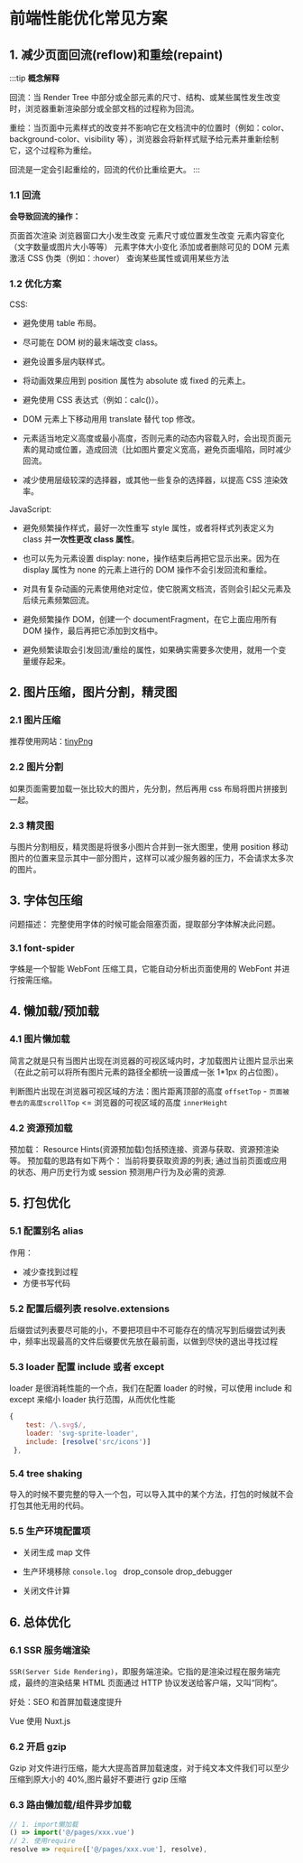 # 前端性能优化常见方案

## 1. 减少页面回流(reflow)和重绘(repaint)

:::tip
**概念解释**

回流：当 Render Tree 中部分或全部元素的尺寸、结构、或某些属性发生改变时，浏览器重新渲染部分或全部文档的过程称为回流。

重绘：当页面中元素样式的改变并不影响它在文档流中的位置时（例如：color、background-color、visibility 等），浏览器会将新样式赋予给元素并重新绘制它，这个过程称为重绘。

回流是一定会引起重绘的，回流的代价比重绘更大。
:::

### 1.1 回流

**会导致回流的操作：**

页面首次渲染
浏览器窗口大小发生改变
元素尺寸或位置发生改变
元素内容变化（文字数量或图片大小等等）
元素字体大小变化
添加或者删除可见的 DOM 元素
激活 CSS 伪类（例如：:hover）
查询某些属性或调用某些方法

### 1.2 优化方案

CSS:

- 避免使用 table 布局。

- 尽可能在 DOM 树的最末端改变 class。

- 避免设置多层内联样式。

- 将动画效果应用到 position 属性为 absolute 或 fixed 的元素上。

- 避免使用 CSS 表达式（例如：calc()）。

- DOM 元素上下移动用用 translate 替代 top 修改。

- 元素适当地定义高度或最小高度，否则元素的动态内容载入时，会出现页面元素的晃动或位置，造成回流（比如图片要定义宽高，避免页面塌陷，同时减少回流。

- 减少使用层级较深的选择器，或其他一些复杂的选择器，以提高 CSS 渲染效率。

JavaScript:

- 避免频繁操作样式，最好一次性重写 style 属性，或者将样式列表定义为 class 并**一次性更改 class 属性**。

- 也可以先为元素设置 display: none，操作结束后再把它显示出来。因为在 display 属性为 none 的元素上进行的 DOM 操作不会引发回流和重绘。

- 对具有复杂动画的元素使用绝对定位，使它脱离文档流，否则会引起父元素及后续元素频繁回流。

- 避免频繁操作 DOM，创建一个 documentFragment，在它上面应用所有 DOM 操作，最后再把它添加到文档中。

- 避免频繁读取会引发回流/重绘的属性，如果确实需要多次使用，就用一个变量缓存起来。

## 2. 图片压缩，图片分割，精灵图

### 2.1 图片压缩

推荐使用网站：[tinyPng](https://tinypng.com/)

### 2.2 图片分割

如果页面需要加载一张比较大的图片，先分割，然后再用 css 布局将图片拼接到一起。

### 2.3 精灵图

与图片分割相反，精灵图是将很多小图片合并到一张大图里，使用 position 移动图片的位置来显示其中一部分图片，这样可以减少服务器的压力，不会请求太多次的图片。

## 3. 字体包压缩

问题描述： 完整使用字体的时候可能会阻塞页面，提取部分字体解决此问题。

### 3.1 font-spider

字蛛是一个智能 WebFont 压缩工具，它能自动分析出页面使用的 WebFont 并进行按需压缩。

## 4. 懒加载/预加载

### 4.1 图片懒加载

简言之就是只有当图片出现在浏览器的可视区域内时，才加载图片让图片显示出来（在此之前可以将所有图片元素的路径全都统一设置成一张 1\*1px 的占位图）。

判断图片出现在浏览器可视区域的方法：图片距离顶部的高度 `offsetTop` - `页面被卷去的高度scrollTop` <= 浏览器的可视区域的高度 `innerHeight`

### 4.2 资源预加载

预加载： Resource Hints(资源预加载)包括预连接、资源与获取、资源预渲染等。
预加载的思路有如下两个：
当前将要获取资源的列表;
通过当前页面或应用的状态、用户历史行为或 session 预测用户行为及必需的资源.

## 5. 打包优化

### 5.1 配置别名 alias

作用：

- 减少查找到过程
- 方便书写代码

### 5.2 配置后缀列表 resolve.extensions

后缀尝试列表要尽可能的小，不要把项目中不可能存在的情况写到后缀尝试列表中，频率出现最高的文件后缀要优先放在最前面，以做到尽快的退出寻找过程

### 5.3 loader 配置 include 或者 except

loader 是很消耗性能的一个点，我们在配置 loader 的时候，可以使用 include 和 except 来缩小 loader 执行范围，从而优化性能

```js
{
    test: /\.svg$/,
    loader: 'svg-sprite-loader',
    include: [resolve('src/icons')]
 },
```

### 5.4 tree shaking

导入的时候不要完整的导入一个包，可以导入其中的某个方法，打包的时候就不会打包其他无用的代码。

### 5.5 生产环境配置项

- 关闭生成 map 文件

- 生产环境移除 `console.log ` drop_console drop_debugger

- 关闭文件计算

## 6. 总体优化

### 6.1 SSR 服务端渲染

`SSR(Server Side Rendering)`，即服务端渲染。它指的是渲染过程在服务端完成，最终的渲染结果 HTML 页面通过 HTTP 协议发送给客户端，又叫“同构“。

好处：SEO 和首屏加载速度提升

Vue 使用 Nuxt.js

### 6.2 开启 gzip

Gzip 对文件进行压缩，能大大提高首屏加载速度，对于纯文本文件我们可以至少压缩到原大小的 40%,图片最好不要进行 gzip 压缩

### 6.3 路由懒加载/组件异步加载

```js
// 1. import懒加载
() => import('@/pages/xxx.vue')
// 2. 使用require
resolve => require(['@/pages/xxx.vue'], resolve),
```
